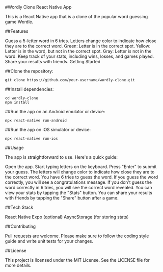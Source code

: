 #Wordly Clone React Native App

This is a React Native app that is a clone of the popular word guessing game Wordle.

##Features

Guess a 5-letter word in 6 tries.
Letters change color to indicate how close they are to the correct word.
Green: Letter is in the correct spot.
Yellow: Letter is in the word, but not in the correct spot.
Gray: Letter is not in the word.
Keep track of your stats, including wins, losses, and games played.
Share your results with friends.
Getting Started

##Clone the repository:
```
git clone https://github.com/your-username/wordly-clone.git
```


##Install dependencies:

```
cd wordly-clone
npm install
```


##Run the app on an Android emulator or device:
```
npx react-native run-android
```

##Run the app on iOS simulator or device:
```
npx react-native run-ios
```

##Usage

The app is straightforward to use. Here's a quick guide:

Open the app.
Start typing letters on the keyboard.
Press "Enter" to submit your guess.
The letters will change color to indicate how close they are to the correct word.
You have 6 tries to guess the word.
If you guess the word correctly, you will see a congratulations message.
If you don't guess the word correctly in 6 tries, you will see the correct word revealed.
You can view your stats by tapping the "Stats" button.
You can share your results with friends by tapping the "Share" button after a game.

##Tech Stack

React Native
Expo (optional)
AsyncStorage (for storing stats)

##Contributing

Pull requests are welcome. Please make sure to follow the coding style guide and write unit tests for your changes.

##License

This project is licensed under the MIT License. See the LICENSE file for more details.

